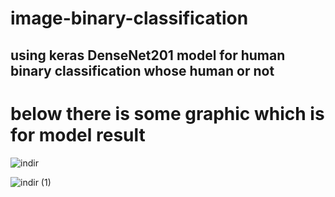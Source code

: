 # image-binary-classification
## using keras DenseNet201 model for human binary classification whose human or not
# below there is some graphic which is for model result

![indir](https://github.com/user-attachments/assets/6885ed2c-bc7c-450c-86f5-34350021e998)

![indir (1)](https://github.com/user-attachments/assets/4b1d474e-2d65-454f-950e-f19b7e5b3ef8)
